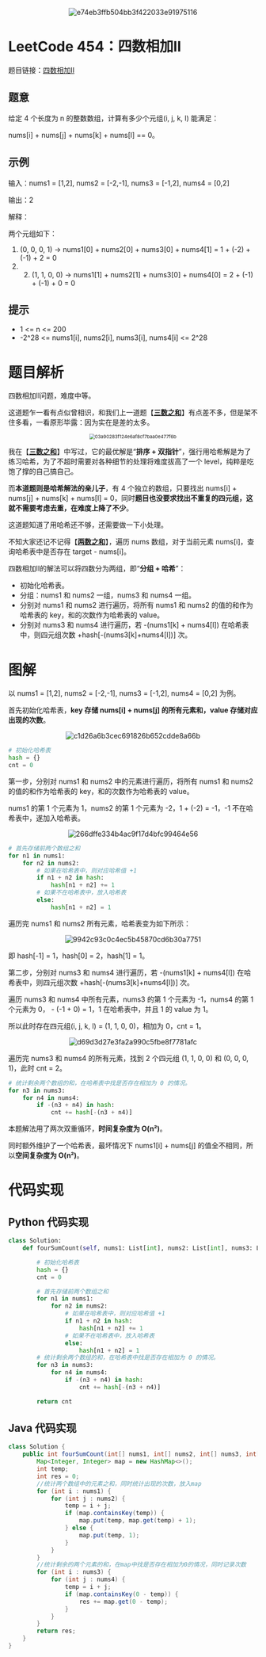 <div align=center>

![e74eb3ffb504bb3f422033e91975116](https://gitee.com/codegoudan/codegoudanIMG/raw/master/202201/20220103_102556536_0.jpg)

</div>



# LeetCode 454：四数相加Ⅱ

题目链接：[四数相加Ⅱ](https://leetcode-cn.com/problems/4sum-ii/)



## 题意

给定 4 个长度为 n 的整数数组，计算有多少个元组(i, j, k, l) 能满足：

nums[i] + nums[j] + nums[k] + nums[l] == 0。



## 示例

输入：nums1 = [1,2], nums2 = [-2,-1], nums3 = [-1,2], nums4 = [0,2]

输出：2

解释：

两个元组如下：

1. (0, 0, 0, 1) -> nums1[0] + nums2[0] + nums3[0] + nums4[1] = 1 + (-2) + (-1) + 2 = 0
2. 2. (1, 1, 0, 0) -> nums1[1] + nums2[1] + nums3[0] + nums4[0] = 2 + (-1) + (-1) + 0 = 0



## 提示

- 1 <= n <= 200
- -2^28 <= nums1[i], nums2[i], nums3[i], nums4[i] <= 2^28



# 题目解析

四数相加Ⅱ问题，难度中等。

这道题乍一看有点似曾相识，和我们上一道题【[**三数之和**](http://mp.weixin.qq.com/s?__biz=MzI0NjAxMDU5NA==&mid=2475921996&idx=1&sn=1982f20d02cc44aa771b1710d3d28eae&chksm=ff22f5c1c8557cd7fd28ceaa995fb830613399b8e5b6f1f755f6166a37806a386a92585c52bb&scene=21#wechat_redirect)】有点差不多，但是架不住多看，一看原形毕露：因为实在是差的太多。

<div align=center>

<img src="https://gitee.com/codegoudan/codegoudanIMG/raw/master/202201/20220103_102749063_0.jpg" alt="03a90283f124e6af8cf7baa0e477f6b" style="zoom:67%;" />

</div>

我在【[**三数之和**](http://mp.weixin.qq.com/s?__biz=MzI0NjAxMDU5NA==&mid=2475921996&idx=1&sn=1982f20d02cc44aa771b1710d3d28eae&chksm=ff22f5c1c8557cd7fd28ceaa995fb830613399b8e5b6f1f755f6166a37806a386a92585c52bb&scene=21#wechat_redirect)】中写过，它的最优解是“**排序 + 双指针**”，强行用哈希解是为了练习哈希，为了不超时需要对各种细节的处理将难度拔高了一个 level，纯粹是吃饱了撑的自己搞自己。

而**本道题则是哈希解法的亲儿子**，有 4 个独立的数组，只要找出 nums[i] + nums[j] + nums[k] + nums[l] = 0，同时**题目也没要求找出不重复的四元组，这就不需要考虑去重，在难度上降了不少**。

这道题知道了用哈希还不够，还需要做一下小处理。

不知大家还记不记得【[**两数之和**](http://mp.weixin.qq.com/s?__biz=MzI0NjAxMDU5NA==&mid=2475921946&idx=1&sn=73b27cbb317cb3572fc66a4a36e48181&chksm=ff22f597c8557c81f1ec21c30946d6b821fc749d8e90882089096267cdc95b54e2c965e2db71&scene=21#wechat_redirect)】，遍历 nums 数组，对于当前元素 nums[i]，查询哈希表中是否存在 target - nums[i]。

四数相加Ⅱ的解法可以将四数分为两组，即“**分组 + 哈希**”：

- 初始化哈希表。
- 分组：nums1 和 nums2 一组，nums3 和 nums4 一组。
- 分别对 nums1 和 nums2 进行遍历，将所有 nums1 和 nums2 的值的和作为哈希表的 key，和的次数作为哈希表的 value。 
- 分别对 nums3 和 nums4 进行遍历，若 -(nums1[k] + nums4[l]) 在哈希表中，则四元组次数 +hash[-(nums3[k]+nums4[l])] 次。



# 图解

以 nums1 = [1,2], nums2 = [-2,-1], nums3 = [-1,2], nums4 = [0,2] 为例。

首先初始化哈希表，**key 存储 nums[i] + nums[j] 的所有元素和，value 存储对应出现的次数**。

<div align=center>

![c1d26a6b3cec691826b652cdde8a66b](https://gitee.com/codegoudan/codegoudanIMG/raw/master/202201/20220103_102832521_0.jpg)

</div>

```Python
# 初始化哈希表
hash = {}
cnt = 0
```

第一步，分别对 nums1 和 nums2 中的元素进行遍历，将所有 nums1 和 nums2 的值的和作为哈希表的 key，和的次数作为哈希表的 value。

nums1 的第 1 个元素为 1，nums2 的第 1 个元素为 -2，1 + (-2) = -1，-1 不在哈希表中，遂加入哈希表。

<div align=center>

![266dffe334b4ac9f17d4bfc99464e56](https://gitee.com/codegoudan/codegoudanIMG/raw/master/202201/20220103_102907962_0.jpg)

</div>

```Python
# 首先存储前两个数组之和
for n1 in nums1:
    for n2 in nums2:
        # 如果在哈希表中，则对应哈希值 +1
        if n1 + n2 in hash:
            hash[n1 + n2] += 1
        # 如果不在哈希表中，放入哈希表
        else:
            hash[n1 + n2] = 1
```

遍历完 nums1 和 nums2 所有元素，哈希表变为如下所示：

<div align=center>

![9942c93c0c4ec5b45870cd6b30a7751](https://gitee.com/codegoudan/codegoudanIMG/raw/master/202201/20220103_102945566_0.jpg)

</div>

即 hash[-1] = 1，hash[0] = 2，hash[1] = 1。

第二步，分别对 nums3 和 nums4 进行遍历，若 -(nums1[k] + nums4[l]) 在哈希表中，则四元组次数 +hash[-(nums3[k]+nums4[l])] 次。

遍历 nums3 和 nums4 中所有元素，nums3 的第 1 个元素为 -1，nums4 的第 1 个元素为 0， - (-1 + 0) = 1，1 在哈希表中，并且 1 的 value 为 1。

所以此时存在四元组(i, j, k, l) = (1, 1, 0, 0)，相加为 0，cnt = 1。

<div align=center>

![d69d3d27e3fa2a990c5fbe8f7781afc](https://gitee.com/codegoudan/codegoudanIMG/raw/master/202201/20220103_103005781_0.jpg)

</div>

遍历完 nums3 和 nums4 的所有元素，找到 2 个四元组 (1, 1, 0, 0) 和 (0, 0, 0, 1)，此时 cnt = 2。

```Python
# 统计剩余两个数组的和，在哈希表中找是否存在相加为 0 的情况。
for n3 in nums3:
    for n4 in nums4:
        if -(n3 + n4) in hash:
            cnt += hash[-(n3 + n4)]
```

本题解法用了两次双重循环，**时间复杂度为 O(n²)**。

同时额外维护了一个哈希表，最坏情况下 nums1[i] + nums[j] 的值全不相同，所以**空间复杂度为 O(n²)**。



# 代码实现



## Python 代码实现

```Python
class Solution:
    def fourSumCount(self, nums1: List[int], nums2: List[int], nums3: List[int], nums4: List[int]) -> int:

        # 初始化哈希表
        hash = {}
        cnt = 0

        # 首先存储前两个数组之和
        for n1 in nums1:
            for n2 in nums2:
                # 如果在哈希表中，则对应哈希值 +1
                if n1 + n2 in hash:
                    hash[n1 + n2] += 1
                # 如果不在哈希表中，放入哈希表
                else:
                    hash[n1 + n2] = 1
        # 统计剩余两个数组的和，在哈希表中找是否存在相加为 0 的情况。
        for n3 in nums3:
            for n4 in nums4:
                if -(n3 + n4) in hash:
                    cnt += hash[-(n3 + n4)]

        return cnt
```



## Java 代码实现

```java
class Solution {
    public int fourSumCount(int[] nums1, int[] nums2, int[] nums3, int[] nums4) {
        Map<Integer, Integer> map = new HashMap<>();
        int temp;
        int res = 0;
        //统计两个数组中的元素之和，同时统计出现的次数，放入map
        for (int i : nums1) {
            for (int j : nums2) {
                temp = i + j;
                if (map.containsKey(temp)) {
                    map.put(temp, map.get(temp) + 1);
                } else {
                    map.put(temp, 1);
                }
            }
        }
        //统计剩余的两个元素的和，在map中找是否存在相加为0的情况，同时记录次数
        for (int i : nums3) {
            for (int j : nums4) {
                temp = i + j;
                if (map.containsKey(0 - temp)) {
                    res += map.get(0 - temp);
                }
            }
        }
        return res;
    }
}
```


